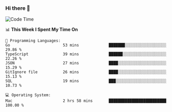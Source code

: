 ### Hi there 👋

<!--
**CrazyCollin/crazycollin** is a ✨ _special_ ✨ repository because its `README.md` (this file) appears on your GitHub profile.

Here are some ideas to get you started:

- 🔭 I’m currently working on ...
- 🌱 I’m currently learning ...
- 👯 I’m looking to collaborate on ...
- 🤔 I’m looking for help with ...
- 💬 Ask me about ...
- 📫 How to reach me: ...
- 😄 Pronouns: ...
- ⚡ Fun fact: ...
-->

<!--START_SECTION:waka-->
![Code Time](http://img.shields.io/badge/Code%20Time-3%2C457%20hrs%209%20mins-blue)

📊 **This Week I Spent My Time On** 

```text
💬 Programming Languages: 
Go                       53 mins             ███████░░░░░░░░░░░░░░░░░░   29.86 % 
TypeScript               39 mins             ██████░░░░░░░░░░░░░░░░░░░   22.26 % 
JSON                     27 mins             ████░░░░░░░░░░░░░░░░░░░░░   15.29 % 
GitIgnore file           26 mins             ████░░░░░░░░░░░░░░░░░░░░░   15.13 % 
SQL                      19 mins             ███░░░░░░░░░░░░░░░░░░░░░░   10.73 % 

💻 Operating System: 
Mac                      2 hrs 58 mins       █████████████████████████   100.00 % 
```


<!--END_SECTION:waka-->
